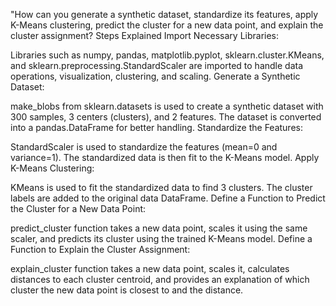 "How can you generate a synthetic dataset, standardize its features, apply K-Means clustering, predict the cluster for a new data point, and explain the cluster assignment?
Steps Explained
Import Necessary Libraries:

Libraries such as numpy, pandas, matplotlib.pyplot, sklearn.cluster.KMeans, and sklearn.preprocessing.StandardScaler are imported to handle data operations, visualization, clustering, and scaling.
Generate a Synthetic Dataset:

make_blobs from sklearn.datasets is used to create a synthetic dataset with 300 samples, 3 centers (clusters), and 2 features.
The dataset is converted into a pandas.DataFrame for better handling.
Standardize the Features:

StandardScaler is used to standardize the features (mean=0 and variance=1).
The standardized data is then fit to the K-Means model.
Apply K-Means Clustering:

KMeans is used to fit the standardized data to find 3 clusters.
The cluster labels are added to the original data DataFrame.
Define a Function to Predict the Cluster for a New Data Point:

predict_cluster function takes a new data point, scales it using the same scaler, and predicts its cluster using the trained K-Means model.
Define a Function to Explain the Cluster Assignment:

explain_cluster function takes a new data point, scales it, calculates distances to each cluster centroid, and provides an explanation of which cluster the new data point is closest to and the distance.
